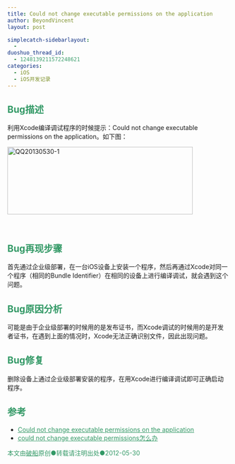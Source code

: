 ```yaml
---
title: Could not change executable permissions on the application
author: BeyondVincent
layout: post

simplecatch-sidebarlayout:
  - 
duoshuo_thread_id:
  - 1248139211572248621
categories:
  - iOS
  - iOS开发记录
---
```

## **<span style="color: #339966;">Bug描述</span>**

利用Xcode编译调试程序的时候提示：Could not change executable permissions on the application。如下图：

[<img class="alignnone size-full wp-image-727" alt="QQ20130530-1" src="http://beyondvincent.com/wp-content/uploads/2013/05/QQ20130530-1.png" width="420" height="153" />][1]

&nbsp;

## **<span style="color: #339966;">Bug再现步骤</span>**

首先通过企业级部署，在一台iOS设备上安装一个程序，然后再通过Xcode对同一个程序（相同的Bundle Identifier）在相同的设备上进行编译调试，就会遇到这个问题。

## **<span style="color: #339966;">Bug原因分析</span>**

可能是由于企业级部署的时候用的是发布证书，而Xcode调试的时候用的是开发者证书，在遇到上面的情况时，Xcode无法正确识别文件，因此出现问题。

## **<span style="color: #339966;">Bug修复</span>**

删除设备上通过企业级部署安装的程序，在用Xcode进行编译调试即可正确启动程序。

## **<span style="color: #339966;">参考</span>**

*   <span style="text-decoration: underline;"><a href="http://stackoverflow.com/questions/12547706/could-not-change-executable-permissions-on-the-application" target="_blank"><span style="color: #339966; text-decoration: underline;">Could not change executable permissions on the application</span></a></span>
*   <span style="text-decoration: underline;"><a href="http://www.cocoachina.com/bbs/read.php?tid=116477" target="_blank"><span style="color: #339966; text-decoration: underline;">could not change executable permissions怎么办</span></a></span>

<div style="text-align: left;">
  <span style="color: #339966;">本文由<span style="text-decoration: underline;"><a href="http://beyondvincent.com/"><span style="color: #339966; text-decoration: underline;">破船</span></a></span>原创●转载请注明出处●<time datetime="2013-05-18T17:37:00+08:00" data-updated="true">2012-05-30</time></span>
</div>

 [1]: http://beyondvincent.com/wp-content/uploads/2013/05/QQ20130530-1.png